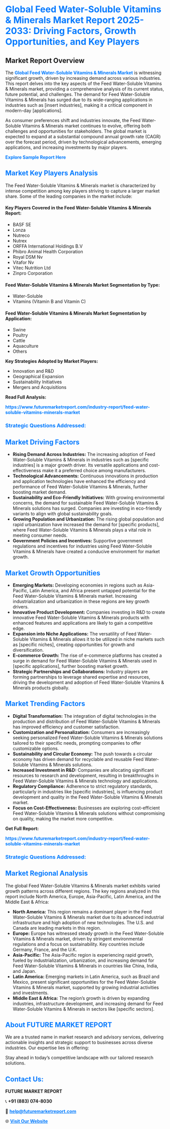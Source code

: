 <h1 style="color: #007BFF;">Global Feed Water-Soluble Vitamins & Minerals Market Report 2025-2033: Driving Factors, Growth Opportunities, and Key Players</h1>

<section id="overview">
<h2>Market Report Overview</h2>
<p>The <a href="https://www.futuremarketreport.com/industry-report/feed-water-soluble-vitamins-minerals-market" style="color: #007BFF; text-decoration: none;"><strong>Global Feed Water-Soluble Vitamins & Minerals Market</strong></a> is witnessing significant growth, driven by increasing demand across various industries. This report delves into the key aspects of the Feed Water-Soluble Vitamins & Minerals market, providing a comprehensive analysis of its current status, future potential, and challenges. The demand for Feed Water-Soluble Vitamins & Minerals has surged due to its wide-ranging applications in industries such as [insert industries], making it a critical component in modern-day [applications].</p>
<p>As consumer preferences shift and industries innovate, the Feed Water-Soluble Vitamins & Minerals market continues to evolve, offering both challenges and opportunities for stakeholders. The global market is expected to expand at a substantial compound annual growth rate (CAGR) over the forecast period, driven by technological advancements, emerging applications, and increasing investments by major players.</p>
</section>

<section id="overview">
<p><a href="https://www.futuremarketreport.com/request-sample/reportId=44289" style="color: #007BFF; text-decoration: none;"><strong>Explore Sample Report Here</strong></a></p>
</section>

<section id="key-players">
<h2 style="color: #007BFF;">Market Key Players Analysis</h2>
<p>The Feed Water-Soluble Vitamins & Minerals market is characterized by intense competition among key players striving to capture a larger market share. Some of the leading companies in the market include:</p>
<h4>Key Players Covered in the Feed Water-Soluble Vitamins & Minerals Report:</h4>
<ul><li>BASF SE</li><li>Lonza</li><li>Nutreco</li><li>Nutrex</li><li>ORFFA International Holdings B.V</li><li>Phibro Animal Health Corporation</li><li>Royal DSM Nv</li><li>Vitafor Nv</li><li>Vitec Nutrition Ltd</li><li>Zinpro Corporation</li></ul>
<h4>Feed Water-Soluble Vitamins & Minerals Market Segmentation by Type:</h4>
<ul><li>Water-Soluble</li><li>Vitamins (Vitamin B and Vitamin C)</li></ul>

<h4>Feed Water-Soluble Vitamins & Minerals Market Segmentation by Application:</h4>
<ul><li>Swine</li><li>Poultry</li><li>Cattle</li><li>Aquaculture</li><li>Others</li></ul>
<p><strong>Key Strategies Adopted by Market Players:</strong></p>
<ul>
<li>Innovation and R&D</li>
<li>Geographical Expansion</li>
<li>Sustainability Initiatives</li>
<li>Mergers and Acquisitions</li>
</ul>
</section>

<section>
<p><strong>Read Full Analysis: </strong></p><a href="https://www.futuremarketreport.com/industry-report/feed-water-soluble-vitamins-minerals-market" style="color: #007BFF; text-decoration: none;"><strong>https://www.futuremarketreport.com/industry-report/feed-water-soluble-vitamins-minerals-market</strong></a>
<h3 style="color: #007BFF;">Strategic Questions Addressed:</h3>
</section>

<section id="driving-factors">
<h2 style="color: #007BFF;">Market Driving Factors</h2>
<ul>
<li><strong>Rising Demand Across Industries:</strong> The increasing adoption of Feed Water-Soluble Vitamins & Minerals in industries such as [specific industries] is a major growth driver. Its versatile applications and cost-effectiveness make it a preferred choice among manufacturers.</li>
<li><strong>Technological Advancements:</strong> Continuous innovations in production and application technologies have enhanced the efficiency and performance of Feed Water-Soluble Vitamins & Minerals, further boosting market demand.</li>
<li><strong>Sustainability and Eco-Friendly Initiatives:</strong> With growing environmental concerns, the demand for sustainable Feed Water-Soluble Vitamins & Minerals solutions has surged. Companies are investing in eco-friendly variants to align with global sustainability goals.</li>
<li><strong>Growing Population and Urbanization:</strong> The rising global population and rapid urbanization have increased the demand for [specific products], where Feed Water-Soluble Vitamins & Minerals plays a vital role in meeting consumer needs.</li>
<li><strong>Government Policies and Incentives:</strong> Supportive government regulations and incentives for industries using Feed Water-Soluble Vitamins & Minerals have created a conducive environment for market growth.</li>
</ul>
</section>

<section id="growth-opportunities">
<h2 style="color: #007BFF;">Market Growth Opportunities</h2>
<ul>
<li><strong>Emerging Markets:</strong> Developing economies in regions such as Asia-Pacific, Latin America, and Africa present untapped potential for the Feed Water-Soluble Vitamins & Minerals market. Increasing industrialization and urbanization in these regions are key growth drivers.</li>
<li><strong>Innovative Product Development:</strong> Companies investing in R&D to create innovative Feed Water-Soluble Vitamins & Minerals products with enhanced features and applications are likely to gain a competitive edge.</li>
<li><strong>Expansion into Niche Applications:</strong> The versatility of Feed Water-Soluble Vitamins & Minerals allows it to be utilized in niche markets such as [specific niches], creating opportunities for growth and diversification.</li>
<li><strong>E-commerce Growth:</strong> The rise of e-commerce platforms has created a surge in demand for Feed Water-Soluble Vitamins & Minerals used in [specific applications], further boosting market growth.</li>
<li><strong>Strategic Partnerships and Collaborations:</strong> Industry players are forming partnerships to leverage shared expertise and resources, driving the development and adoption of Feed Water-Soluble Vitamins & Minerals products globally.</li>
</ul>
</section>

<section id="trending-factors">
<h2 style="color: #007BFF;">Market Trending Factors</h2>
<ul>
<li><strong>Digital Transformation:</strong> The integration of digital technologies in the production and distribution of Feed Water-Soluble Vitamins & Minerals has improved efficiency and customer satisfaction.</li>
<li><strong>Customization and Personalization:</strong> Consumers are increasingly seeking personalized Feed Water-Soluble Vitamins & Minerals solutions tailored to their specific needs, prompting companies to offer customizable options.</li>
<li><strong>Sustainability and Circular Economy:</strong> The push towards a circular economy has driven demand for recyclable and reusable Feed Water-Soluble Vitamins & Minerals solutions.</li>
<li><strong>Increased Investment in R&D:</strong> Companies are allocating significant resources to research and development, resulting in breakthroughs in Feed Water-Soluble Vitamins & Minerals technology and applications.</li>
<li><strong>Regulatory Compliance:</strong> Adherence to strict regulatory standards, particularly in industries like [specific industries], is influencing product development and quality in the Feed Water-Soluble Vitamins & Minerals market.</li>
<li><strong>Focus on Cost-Effectiveness:</strong> Businesses are exploring cost-efficient Feed Water-Soluble Vitamins & Minerals solutions without compromising on quality, making the market more competitive.</li>
</ul>
</section>

<section>
<p><strong>Get Full Report: </strong></p><a href="https://www.futuremarketreport.com/industry-report/feed-water-soluble-vitamins-minerals-market" style="color: #007BFF; text-decoration: none;"><strong>https://www.futuremarketreport.com/industry-report/feed-water-soluble-vitamins-minerals-market</strong></a>
<h3 style="color: #007BFF;">Strategic Questions Addressed:</h3>
</section>


<section id="regional-analysis">
<h2 style="color: #007BFF;">Market Regional Analysis</h2>
<p>The global Feed Water-Soluble Vitamins & Minerals market exhibits varied growth patterns across different regions. The key regions analyzed in this report include North America, Europe, Asia-Pacific, Latin America, and the Middle East & Africa:</p>
<ul>
<li><strong>North America:</strong> This region remains a dominant player in the Feed Water-Soluble Vitamins & Minerals market due to its advanced industrial infrastructure and high adoption of new technologies. The U.S. and Canada are leading markets in this region.</li>
<li><strong>Europe:</strong> Europe has witnessed steady growth in the Feed Water-Soluble Vitamins & Minerals market, driven by stringent environmental regulations and a focus on sustainability. Key countries include Germany, France, and the U.K.</li>
<li><strong>Asia-Pacific:</strong> The Asia-Pacific region is experiencing rapid growth, fueled by industrialization, urbanization, and increasing demand for Feed Water-Soluble Vitamins & Minerals in countries like China, India, and Japan.</li>
<li><strong>Latin America:</strong> Emerging markets in Latin America, such as Brazil and Mexico, present significant opportunities for the Feed Water-Soluble Vitamins & Minerals market, supported by growing industrial activities and investments.</li>
<li><strong>Middle East & Africa:</strong> The region’s growth is driven by expanding industries, infrastructure development, and increasing demand for Feed Water-Soluble Vitamins & Minerals in sectors like [specific sectors].</li>
</ul>
</section>

<footer>
<h2 style="color: #007BFF;">About FUTURE MARKET REPORT</h2>
<p>We are a trusted name in market research and advisory services, delivering actionable insights and strategic support to businesses across diverse industries. Our expertise lies in offering:</p>

<p>Stay ahead in today’s competitive landscape with our tailored research solutions.</p>

<h2 style="color: #007BFF;">Contact Us:</h2>
<p><strong>FUTURE MARKET REPORT</strong></p>
<p>📞 <strong>+91 (883) 074-8030</strong></p>
<p>📧 <strong><a href="mailto:help@futuremarketreport.com" style="color: #007BFF;">help@futuremarketreport.com</a></strong></p>
<p>🌐 <strong><a href="https://www.futuremarketreport.com/" style="color: #007BFF;">Visit Our Website</a></strong></p>
</footer>